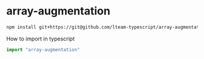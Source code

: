 # array-augmentation

```bash
npm install git+https://git@github.com/lteam-typescript/array-augmentation.git --save
```


How to import in typescript

```typescript
import "array-augmentation"
```

